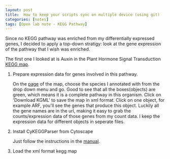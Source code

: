 ```yaml
---
layout: post
title:  How to keep your scripts sync on multiple device (using git)
categories: [notes]
tags: [Open lab note - KEGG Pathway]
---
```


Since no KEGG pathway was enriched from my differentially expressed genes, I decided to apply a top-down stratigy: look at the gene expression of the pathway that I wish was enriched.

The first one I looked at is Auxin in the Plant Hormone Signal Transduction [KEGG map](http://www.genome.jp/kegg-bin/show_pathway?ath04075).

1. Prepare expression data for genes involved in this pathway.

	On the [page](http://www.genome.jp/kegg-bin/show_pathway?ath04075) of the map, choose the species I annotated with from the drop down menu and go. Good to see that all the boxes(objects) are green, which means it is a complete pathway in this organism. Click on 'Download KGML' to save the map in xml format. Click on one object, for example ARF, you'll see the genes that produce this object. Luckily all the gene names are in the url, making it easy to grab the counts/expression data of those genes from my count data. I keep the expression data for different objects in seperate files.

2. Install CyKEGGParser from Cytoscape

	Just follow the instructions in the [manual](http://molbiol.sci.am/big/apps/cy_kp/jar/CyKEGGParser_User_Manual.pdf).

3. Load the xml format kegg map
